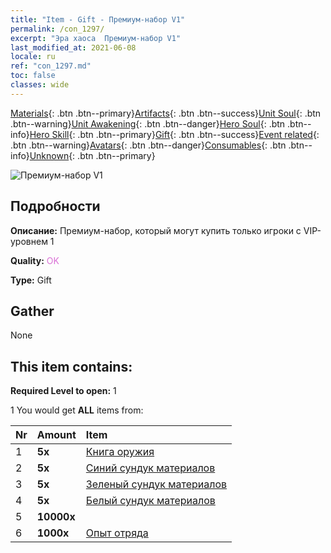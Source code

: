 ```yaml
---
title: "Item - Gift - Премиум-набор V1"
permalink: /con_1297/
excerpt: "Эра хаоса  Премиум-набор V1"
last_modified_at: 2021-06-08
locale: ru
ref: "con_1297.md"
toc: false
classes: wide
---
```

 [Materials](/ItemsRU/){: .btn .btn--primary}[Artifacts](/ItemsRU/Artifacts/){: .btn .btn--success}[Unit Soul](/ItemsRU/UnitSoul/){: .btn .btn--warning}[Unit Awakening](/ItemsRU/UnitAwakening/){: .btn .btn--danger}[Hero Soul](/ItemsRU/HeroSoul/){: .btn .btn--info}[Hero Skill](/ItemsRU/HeroSkill/){: .btn .btn--primary}[Gift](/ItemsRU/Gift/){: .btn .btn--success}[Event related](/ItemsRU/Events/){: .btn .btn--warning}[Avatars](/ItemsRU/Avatars/){: .btn .btn--danger}[Consumables](/ItemsRU/Consumables/){: .btn .btn--info}[Unknown](/ItemsRU/Unknown/){: .btn .btn--primary}

 ![Премиум-набор V1](/images/t/i_905001.png)

## Подробности
 **Описание:** Премиум-набор, который могут купить только игроки с VIP-уровнем 1

 **Quality:** <span style="color: #DA70D6">OK</span>

 **Type:** Gift

## Gather

  None

## This item contains:

 **Required Level to open:** 1

 1 You would get **ALL** items  from:

  | Nr | Amount |     Item    |
  |:---|:-------|:------------|
  | 1 |  **5x** | [Книга оружия](/ItemsRU/mat_18/) |  | 
  | 2 |  **5x** | [Синий сундук материалов](/ItemsRU/con_1256/) |  | 
  | 3 |  **5x** | [Зеленый сундук материалов](/ItemsRU/con_1255/) |  | 
  | 4 |  **5x** | [Белый сундук материалов](/ItemsRU/con_1254/) |  | 
  | 5 |  **10000x** | <i class="fas fa-coins"/> |  | 
  | 6 |  **1000x** | [Опыт отряда](/ItemsRU/con_902/) |  | 

